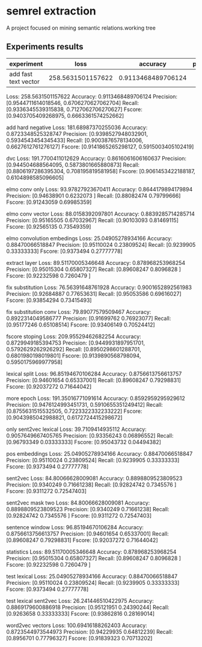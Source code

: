 # semrel extraction

A project focused on mining semantic relations.working tree

## Experiments results
| experiment | loss | accuracy | precision | recall | fscore |
|------------|------|----------|-----------|--------|--------|
|add fast text vector|258.5631501157622|0.9113468489706124|           |        |        |




Loss: 258.5631501157622 
Accuracy: 0.9113468489706124 
Precision: [0.9544711614018546, 0.6706270627062704] 
Recall: [0.9336345539315838, 0.7127062706270627] 
Fscore: [0.9403705409268975, 0.6663361574252662]

add hard negative
Loss: 181.68987370255036 
Accuracy: 0.8723348525328747 
Precision: [0.9398527948032901, 0.5934543454345433] 
Recall: [0.9003876578134006, 0.6627612761276127] 
Fscore: [0.9141865265298127, 0.5915003405102419]

dvc
Loss: 191.7700411012629 
Accuracy: 0.8616061606160637 
Precision: [0.944504688564095, 0.5873801665880873] 
Recall: [0.8806197286395304, 0.708195819581958] 
Fscore: [0.9061453422188187, 0.6104898585096605]

elmo conv only
Loss: 93.97827923670411 
Accuracy: 0.8644179894179894 
Precision: [0.94638901 0.6232073 ] 
Recall: [0.88082474 0.79799666] 
Fscore: [0.91243059 0.69985359]

elmo conv vector
Loss: 88.0158392097801 
Accuracy: 0.8839285714285714 
Precision: [0.95165505 0.67032967] 
Recall: [0.90103093 0.81469115] 
Fscore: [0.92565135 0.73549359]

elmo convolution embedings
Loss: 25.04905278934166 
Accuracy: 0.88470066518847 
Precision: [0.95110024 0.23809524] 
Recall: [0.9239905  0.33333333] 
Fscore: [0.9373494  0.27777778]

extract layer
Loss: 89.51170005346648 
Accuracy: 0.878968253968254 
Precision: [0.95015304 0.65807327] 
Recall: [0.89608247 0.8096828 ] 
Fscore: [0.92232598 0.7260479 ]

fix substitution
Loss: 76.56391648761928 
Accuracy: 0.9001652892561983 
Precision: [0.92684887 0.77653631] 
Recall: [0.95053586 0.69616027] 
Fscore: [0.93854294 0.73415493]

fix substitution conv
Loss: 79.89077579509467 
Accuracy: 0.8922314049586777 
Precision: [0.91699762 0.76923077] 
Recall: [0.95177246 0.65108514] 
Fscore: [0.93406149 0.70524412]

fscore stoping
Loss: 209.95529462682254 
Accuracy: 0.8729949185394753 
Precision: [0.9449931897951701, 0.5792629262926292] 
Recall: [0.8950298601288701, 0.6801980198019801] 
Fscore: [0.9139890568798094, 0.5950175969977958]

lexical split
Loss: 96.85194670106284 
Accuracy: 0.8756613756613757 
Precision: [0.94601654 0.65337001] 
Recall: [0.89608247 0.79298831] 
Fscore: [0.92037272 0.71644042]

more epoch
Loss: 191.35016771091614 
Accuracy: 0.8592959295929612 
Precision: [0.9476124993451731, 0.5910655351249412] 
Recall: [0.8755631515532505, 0.7223322332233222] 
Fscore: [0.9043985042988821, 0.6172724415298672]

only sent2vec lexical
Loss: 39.7109414935112 
Accuracy: 0.9057649667405765 
Precision: [0.93356243 0.06896552] 
Recall: [0.96793349 0.03333333] 
Fscore: [0.95043732 0.04494382]

pos embeddings
Loss: 25.04905278934166 
Accuracy: 0.88470066518847 
Precision: [0.95110024 0.23809524] 
Recall: [0.9239905  0.33333333] 
Fscore: [0.9373494  0.27777778]

sent2vec
Loss: 84.80066628009081 
Accuracy: 0.8898809523809523 
Precision: [0.9340249  0.71661238] 
Recall: [0.92824742 0.7345576 ] 
Fscore: [0.9311272  0.72547403]

sent2vec mask two
Loss: 84.80066628009081 
Accuracy: 0.8898809523809523 
Precision: [0.9340249  0.71661238] 
Recall: [0.92824742 0.7345576 ] 
Fscore: [0.9311272  0.72547403]

sentence window
Loss: 96.85194670106284 
Accuracy: 0.8756613756613757 
Precision: [0.94601654 0.65337001] 
Recall: [0.89608247 0.79298831] 
Fscore: [0.92037272 0.71644042]

statistics
Loss: 89.51170005346648 
Accuracy: 0.878968253968254 
Precision: [0.95015304 0.65807327] 
Recall: [0.89608247 0.8096828 ] 
Fscore: [0.92232598 0.7260479 ]

test lexical
Loss: 25.04905278934166 
Accuracy: 0.88470066518847 
Precision: [0.95110024 0.23809524] 
Recall: [0.9239905  0.33333333] 
Fscore: [0.9373494  0.27777778]

test lexical sent2vec
Loss: 26.241446510422975 
Accuracy: 0.8869179600886918 
Precision: [0.95121951 0.24390244] 
Recall: [0.9263658  0.33333333] 
Fscore: [0.93862816 0.28169014]

word2vec vectors
Loss: 100.69416188262403 
Accuracy: 0.8723544973544973 
Precision: [0.94229935 0.64812239] 
Recall: [0.8956701  0.77796327] 
Fscore: [0.91839323 0.70713202]

